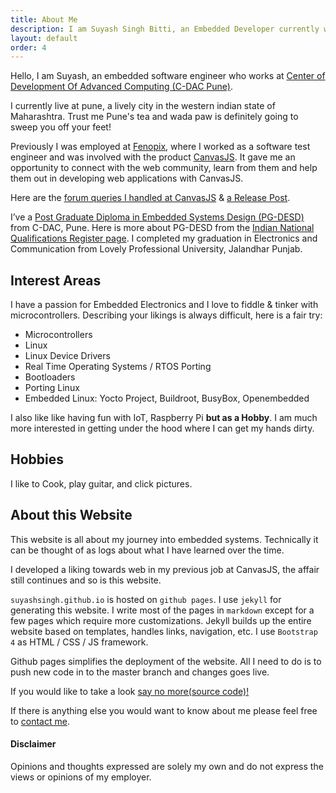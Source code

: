 ```yaml
---
title: About Me
description: I am Suyash Singh Bitti, an Embedded Developer currently working at C-DAC Pune. I work in Embedded Systems, Kernel Development, Linux Device Drivers, Systems Programming Microcontrollers, IoT & alied techologies.
layout: default
order: 4
---
```


Hello, I am Suyash, an embedded software engineer who works at [Center of Development Of Advanced Computing (C-DAC Pune)](https://cdac.in/).
 
I currently live at pune, a lively city in the western indian state of Maharashtra. Trust me Pune's tea and wada paw is definitely
going to sweep you off your feet!

Previously I was employed at [Fenopix](https://fenopix.com/), where I worked as a software test engineer and was involved with the product [CanvasJS](https://canvasjs.com). It gave me an opportunity to connect with the web community, learn from them and help them out in developing web applications with CanvasJS.

Here are the [forum queries I handled at CanvasJS](https://canvasjs.com/forums/users/suyash-singh/replies/) & [a Release Post](https://canvasjs.com/blog/author/suyash-singh/).

I’ve a [Post Graduate Diploma in Embedded Systems Design (PG-DESD)](https://www.cdac.in/index.aspx?id=DESD&courseid=22) from C-DAC, Pune. Here is more about PG-DESD from the [Indian National Qualifications Register page](https://www.nqr.gov.in/qualification-title?nid=2995). I completed my graduation in Electronics and Communication from Lovely Professional University, Jalandhar Punjab.

## Interest Areas
I have a passion for Embedded Electronics and I love to fiddle & tinker with microcontrollers.
Describing your likings is always difficult, here is a fair try:
+ Microcontrollers
+ Linux
+ Linux Device Drivers
+ Real Time Operating Systems / RTOS Porting
+ Bootloaders
+ Porting Linux
+ Embedded Linux: Yocto Project, Buildroot, BusyBox, Openembedded

I also like like having fun with IoT, Raspberry Pi **but as a Hobby**. I am much more interested in getting under the hood where I can get my
hands dirty.

## Hobbies
I like to Cook, play guitar, and click pictures.

## About this Website
This website is all about my journey into embedded systems. Technically it can be thought of as logs about what I have learned over the time.

I developed a liking towards web in my previous job at CanvasJS, the affair still continues and so is this website.

`suyashsingh.github.io` is hosted on `github pages`. I use `jekyll` for generating this website. I write most of the pages in `markdown` except for
a few pages which require more customizations. Jekyll builds up the entire website based on templates, handles links, navigation, etc. I use `Bootstrap 4`
as HTML / CSS / JS framework. 

Github pages simplifies the deployment of the website. All I need to do is to push new code in to the master branch and changes goes live.

If you would like to take a look [say no more(source code)!](https://github.com/suyashsingh/suyashsingh.github.io)

If there is anything else you would want to know about me please feel free to [contact me](/contact.html).

#### Disclaimer
<span class="text-danger"> Opinions and thoughts expressed are solely my own and do not express the views or opinions of my employer.</span>


